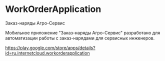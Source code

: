 # WorkOrderApplication

Заказ-наряды Агро-Сервис

Мобильное приложение "Заказ-наряды Агро-Сервис" разработано для автоматизации работы с заказ-нарядами для сервисных инженеров.

https://play.google.com/store/apps/details?id=ru.internetcloud.workorderapplication

